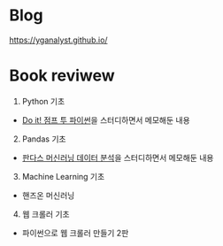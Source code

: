 
# Blog  


https://yganalyst.github.io/


# Book reviwew  

1. Python 기초  
- [Do it! 점프 투 파이썬](https://wikidocs.net/39)을 스터디하면서 메모해둔 내용  

2. Pandas 기초  
- [판다스 머신러닝 데이터 분석](http://www.yes24.com/Product/Goods/74258258)을 스터디하면서 메모해둔 내용  

3. Machine Learning 기초  
- 핸즈온 머신러닝  

4. 웹 크롤러 기초  
- 파이썬으로 웹 크롤러 만들기 2판  
